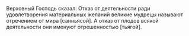 Верховный Господь сказал: Отказ от деятельности ради удовлетворения материальных желаний великие мудрецы называют отречением от мира [санньясой]. А отказ от плодов всякой деятельности они именуют отрешенностью [тьягой].